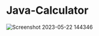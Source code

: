 # Java-Calculator

![Screenshot 2023-05-22 144346](https://github.com/AdeebIsmail/Java-Calculator/assets/51217487/ae131d5d-afd3-495e-addb-f0b0926028cc)
